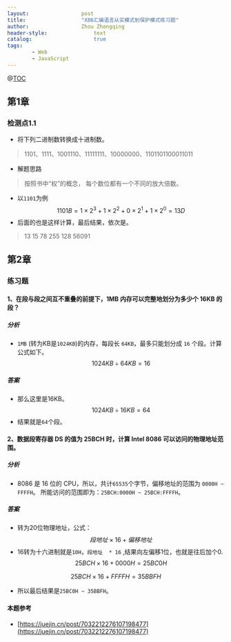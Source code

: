 ```yaml
---
layout:					post
title:					"X86汇编语言从实模式到保护模式练习题"
author:					Zhou Zhongqing
header-style:				text
catalog:					true
tags:
		- Web
		- JavaScript
---
```

@[TOC](目录)

## 第1章
### 检测点1.1
- 将下列二进制数转换成十进制数。
> 1101、1111、1001110、11111111、10000000、1101101100011011
- 解题思路
> 按照书中“权”的概念， 每个数位都有一个不同的放大倍数。


- 以`1101`为例
$$
1101B = 1 \times 2^3 + 1 \times 2^2 + 0 \times 2^1 +  1 \times 2^0 = 13D
$$ 
- 后面的也是这样计算，最后结果，依次是。
>13  15  78  255  128  56091

## 第2章
### 练习题
#### 1、在段与段之间互不重叠的前提下，1MB 内存可以完整地划分为多少个 16KB 的段？
##### 分析
- `1MB` (转为KB是`1024KB`)的内存，每段长 `64KB`，最多只能划分成 `16` 个段。计算公式如下。
$$
1024KB \div 64KB = 16
$$
##### 答案
- 那么这里是16KB。
$$
1024KB \div 16KB = 64
$$
- 结果就是`64`个段。
#### 2、数据段寄存器 DS 的值为 25BCH 时，计算 Intel 8086 可以访问的物理地址范围。
##### 分析
- 8086 是 16 位的 CPU，所以，共计`65535`个字节，偏移地址的范围为 `0000H ~ FFFFH`。 所能访问的范围即为：`25BCH:0000H ~ 25BCH:FFFFH`。

##### 答案
- 转为20位物理地址，公式：
$$
段地址  \times 16 + 偏移地址
$$ 
- 16转为十六进制就是`10H`，`段地址  * 16` ,结果向左偏移1位，也就是往后加个0.
$$
25BCH \times 16 + 0000H = 25BC0H
$$

$$
25BCH \times 16 + FFFFH= 35BBFH
$$
- 所以最后结果是`25BC0H ~ 35BBFH`。

#### 本题参考
- [https://juejin.cn/post/7032212276107198477](https://juejin.cn/post/7032212276107198477)